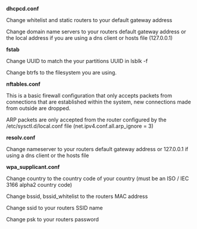 **dhcpcd.conf**

Change whitelist and static routers to your default gateway address

Change domain name servers to your routers default gateway address or the local address if you are using a dns client or hosts file (127.0.0.1)

**fstab**

Change UUID to match the your partitions UUID in lsblk -f

Change btrfs to the filesystem you are using.

**nftables.conf**

This is a basic firewall configuration that only accepts packets from connections that are established within the system, new connections made from outside are dropped.

ARP packets are only accepted from the router configured by the /etc/sysctl.d/local.conf file (net.ipv4.conf.all.arp_ignore = 3)

**resolv.conf**

Change nameserver to your routers default gateway address or 127.0.0.1 if using a dns client or the hosts file

**wpa_supplicant.conf**

Change country to the country code of your country (must be an ISO / IEC 3166 alpha2 country code)

Change bssid, bssid_whitelist to the routers MAC address

Change ssid to your routers SSID name

Change psk to your routers password

